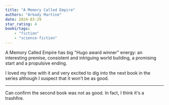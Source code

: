 ```yaml
---
title: "A Memory Called Empire"
authors: "Arkady Martine"
date: 2024-03-29
star_rating: 4
books/tags:
    - "fiction"
    - "science-fiction"
---
```


A Memory Called Empire has big "Hugo award winner" energy: an interesting premise, consistent and intriguing world building, a promising start and a propulsive ending.

I loved my time with it and very excited to dig into the next book in the series although I suspect that it won't be as good.

---

Can confirm the second book was not as good. In fact, I think it's a trashfire.